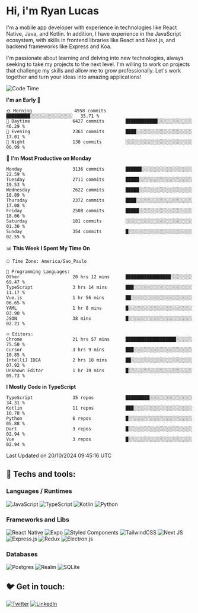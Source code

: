 # Hi, i'm Ryan Lucas

I'm a mobile app developer with experience in technologies like React Native, Java, and Kotlin.
In addition, I have experience in the JavaScript ecosystem, with skills in frontend libraries like React and Next.js, and backend frameworks like Express and Koa.

I'm passionate about learning and delving into new technologies, always seeking to take my projects to the next level. I'm willing to work on projects that challenge my skills and allow me to grow professionally. Let's work together and turn your ideas into amazing applications!


<!--START_SECTION:waka-->
![Code Time](http://img.shields.io/badge/Code%20Time-686%20hrs%202%20mins-blue)

**I'm an Early 🐤** 

```text
🌞 Morning                4958 commits        █████████░░░░░░░░░░░░░░░░   35.71 % 
🌆 Daytime                6427 commits        ████████████░░░░░░░░░░░░░   46.29 % 
🌃 Evening                2361 commits        ████░░░░░░░░░░░░░░░░░░░░░   17.01 % 
🌙 Night                  138 commits         ░░░░░░░░░░░░░░░░░░░░░░░░░   00.99 % 
```
📅 **I'm Most Productive on Monday** 

```text
Monday                   3136 commits        ██████░░░░░░░░░░░░░░░░░░░   22.59 % 
Tuesday                  2711 commits        █████░░░░░░░░░░░░░░░░░░░░   19.53 % 
Wednesday                2622 commits        █████░░░░░░░░░░░░░░░░░░░░   18.89 % 
Thursday                 2372 commits        ████░░░░░░░░░░░░░░░░░░░░░   17.08 % 
Friday                   2508 commits        █████░░░░░░░░░░░░░░░░░░░░   18.06 % 
Saturday                 181 commits         ░░░░░░░░░░░░░░░░░░░░░░░░░   01.30 % 
Sunday                   354 commits         █░░░░░░░░░░░░░░░░░░░░░░░░   02.55 % 
```


📊 **This Week I Spent My Time On** 

```text
🕑︎ Time Zone: America/Sao_Paulo

💬 Programming Languages: 
Other                    20 hrs 12 mins      █████████████████░░░░░░░░   69.47 % 
TypeScript               3 hrs 14 mins       ███░░░░░░░░░░░░░░░░░░░░░░   11.17 % 
Vue.js                   1 hr 56 mins        ██░░░░░░░░░░░░░░░░░░░░░░░   06.65 % 
YAML                     1 hr 8 mins         █░░░░░░░░░░░░░░░░░░░░░░░░   03.90 % 
JSON                     38 mins             █░░░░░░░░░░░░░░░░░░░░░░░░   02.21 % 

🔥 Editors: 
Chrome                   21 hrs 57 mins      ███████████████████░░░░░░   75.50 % 
Cursor                   3 hrs 9 mins        ███░░░░░░░░░░░░░░░░░░░░░░   10.85 % 
IntelliJ IDEA            2 hrs 18 mins       ██░░░░░░░░░░░░░░░░░░░░░░░   07.92 % 
Unknown Editor           1 hr 39 mins        █░░░░░░░░░░░░░░░░░░░░░░░░   05.73 % 
```

**I Mostly Code in TypeScript** 

```text
TypeScript               35 repos            █████████░░░░░░░░░░░░░░░░   34.31 % 
Kotlin                   11 repos            ███░░░░░░░░░░░░░░░░░░░░░░   10.78 % 
Python                   6 repos             █░░░░░░░░░░░░░░░░░░░░░░░░   05.88 % 
Dart                     3 repos             █░░░░░░░░░░░░░░░░░░░░░░░░   02.94 % 
Vue                      3 repos             █░░░░░░░░░░░░░░░░░░░░░░░░   02.94 % 
```




 Last Updated on 20/10/2024 09:45:16 UTC
<!--END_SECTION:waka-->

## 🔧 Techs and tools: 

### Languages / Runtimes
![JavaScript](https://img.shields.io/badge/javascript-%23323330.svg?style=for-the-badge&logo=javascript&logoColor=%23F7DF1E)
![TypeScript](https://img.shields.io/badge/typescript-%23007ACC.svg?style=for-the-badge&logo=typescript&logoColor=white)
![Kotlin](https://img.shields.io/badge/kotlin-%230095D5.svg?style=for-the-badge&logo=kotlin&logoColor=white) ![Python](https://img.shields.io/badge/python-3670A0?style=for-the-badge&logo=python&logoColor=ffdd54)

### Frameworks and Libs
![React Native](https://img.shields.io/badge/react_native-%2320232a.svg?style=for-the-badge&logo=react&logoColor=%2361DAFB)
![Expo](https://img.shields.io/badge/expo-1C1E24?style=for-the-badge&logo=expo&logoColor=#D04A37)
![Styled Components](https://img.shields.io/badge/styled--components-DB7093?style=for-the-badge&logo=styled-components&logoColor=white)
![TailwindCSS](https://img.shields.io/badge/tailwindcss-%2338B2AC.svg?style=for-the-badge&logo=tailwind-css&logoColor=white)
![Next JS](https://img.shields.io/badge/Next-black?style=for-the-badge&logo=next.js&logoColor=white)
![Express.js](https://img.shields.io/badge/express.js-%23404d59.svg?style=for-the-badge&logo=express&logoColor=%2361DAFB)
![Redux](https://img.shields.io/badge/redux-%23593d88.svg?style=for-the-badge&logo=redux&logoColor=white)
![Electron.js](https://img.shields.io/badge/Electron-191970?style=for-the-badge&logo=Electron&logoColor=white)

### Databases
![Postgres](https://img.shields.io/badge/postgres-%23316192.svg?style=for-the-badge&logo=postgresql&logoColor=white)
![Realm](https://img.shields.io/badge/Realm-39477F?style=for-the-badge&logo=realm&logoColor=white)
![SQLite](https://img.shields.io/badge/sqlite-%2307405e.svg?style=for-the-badge&logo=sqlite&logoColor=white)

## 🐦 Get in touch:

[![Twitter](https://img.shields.io/badge/Twitter-%231DA1F2.svg?style=for-the-badge&logo=Twitter&logoColor=white)](https://twitter.com/ryangst_)
[![LinkedIn](https://img.shields.io/badge/linkedin-%230077B5.svg?style=for-the-badge&logo=linkedin&logoColor=white)](https://www.linkedin.com/in/ryan-lucas-machado/)
